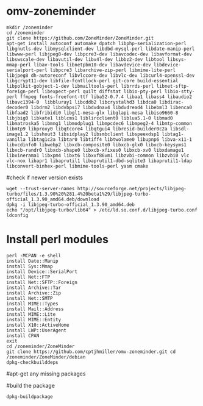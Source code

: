 omv-zoneminder
==============

    mkdir /zoneminder
    cd /zoneminder
    git clone https://github.com/ZoneMinder/ZoneMinder.git
    apt-get install autoconf automake dpatch libphp-serialization-perl libgnutls-dev libmysqlclient-dev libdbd-mysql-perl libdate-manip-perl libwww-perl libjpeg8-dev libpcre3-dev libavcodec-dev libavformat-dev libswscale-dev libavutil-dev libv4l-dev libbz2-dev libtool libsys-mmap-perl libav-tools libnetpbm10-dev libavdevice-dev libdevice-serialport-perl libpcre3 libarchive-zip-perl libmime-lite-perl libjpeg8 dh-autoreconf libvlccore-dev libvlc-dev libcurl4-openssl-dev libgcrypt11-dev libfile-fcntllock-perl git-core build-essential libpolkit-gobject-1-dev libmailtools-perl librrds-perl libnet-sftp-foreign-perl libexpect-perl quilt diffstat libio-pty-perl libio-stty-perl ffmpeg fonts-freefont-ttf liba52-0.7.4 libaa1 libass4 libaudio2 libavc1394-0  libbluray1 libcddb2 libcrystalhd3 libdca0 libdirac-decoder0 libdrm2 libdvbpsi7 libdvdnav4 libdvdread4 libebml3 libenca0 libfaad2 libfribidi0 libgl1-mesa-glx libglapi-mesa libiso9660-8 libjbig0 libkate1 liblcms1 liblircclient0 liblua5.1-0 libmad0 libmatroska5 libmng1 libmodplug1 libmpcdec6 libmpeg2-4 libmtp-common libmtp9 libproxy0 libqtcore4 libqtgui4 libresid-builder0c2a libsdl-image1.2 libshout3 libsidplay2 libsmbclient libspeexdsp1 libtag1-vanilla libtag1c2a libtar0 libtiff4 libtwolame0 libupnp6 libva-x11-1 libvcdinfo0 libwebp2 libxcb-composite0 libxcb-glx0 libxcb-keysyms1 libxcb-randr0 libxcb-shape0 libxcb-xfixes0 libxcb-xv0 libxdamage1 libxinerama1 libxpm4 libxt6 libxxf86vm1 libzvbi-common libzvbi0 vlc vlc-nox libapr1 libaprutil1 libaprutil1-dbd-sqlite3 libaprutil1-ldap  libconvert-binhex-perl libmime-tools-perl yasm cmake


#check if newer version exists 

    wget --trust-server-names http://sourceforge.net/projects/libjpeg-turbo/files/1.3.90%20%281.4%20beta1%29/libjpeg-turbo-official_1.3.90_amd64.deb/download
    dpkg -i libjpeg-turbo-official_1.3.90_amd64.deb
    echo "/opt/libjpeg-turbo/lib64" > /etc/ld.so.conf.d/libjpeg-turbo.conf
    ldconfig

# Install perl modules

    perl -MCPAN -e shell
    install Date::Manip
    install Sys::Mmap
    install Device::SerialPort
    install Net::FTP
    install Net::SFTP::Foreign
    install Archive::Tar
    install Archive::Zip
    install Net::SMTP
    install MIME::Types
    install Mail::Address
    install MIME::Lite
    install MIME::Entity
    install X10::ActiveHome
    install LWP::UserAgent
    install CPAN
    exit
    cd /zoneminder/ZoneMinder
    git clone https://github.com/cptjhmiller/omv-zoneminder.git cd /zoneminder/ZoneMinder/debian
    dpkg-checkbuilddeps
#apt-get any missing packages

#build the package

    dpkg-buildpackage

